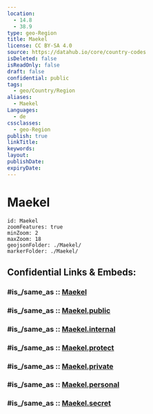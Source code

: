 ```yaml
---
location:
  - 14.8
  - 38.9
type: geo-Region
title: Maekel
license: CC BY-SA 4.0
source: https://datahub.io/core/country-codes
isDeleted: false
isReadOnly: false
draft: false
confidential: public
tags:
  - geo/Country/Region
aliases:
  - Maekel
Languages:
  - de
cssclasses:
  - geo-Region
publish: true
linkTitle:
keywords:
layout:
publishDate:
expiryDate:
---
```


# Maekel

```leaflet
id: Maekel
zoomFeatures: true 
minZoom: 2 
maxZoom: 18
geojsonFolder: ./Maekel/
markerFolder: ./Maekel/
```


## Confidential Links & Embeds: 

### #is_/same_as :: [Maekel](/_Standards/Earth/Continent/Africa/Africa~East/Eritrea/Regions~Eritrea/Maekel.md) 

### #is_/same_as :: [Maekel.public](/_public/Earth/Continent/Africa/Africa~East/Eritrea/Regions~Eritrea/Maekel.public.md) 

### #is_/same_as :: [Maekel.internal](/_internal/Earth/Continent/Africa/Africa~East/Eritrea/Regions~Eritrea/Maekel.internal.md) 

### #is_/same_as :: [Maekel.protect](/_protect/Earth/Continent/Africa/Africa~East/Eritrea/Regions~Eritrea/Maekel.protect.md) 

### #is_/same_as :: [Maekel.private](/_private/Earth/Continent/Africa/Africa~East/Eritrea/Regions~Eritrea/Maekel.private.md) 

### #is_/same_as :: [Maekel.personal](/_personal/Earth/Continent/Africa/Africa~East/Eritrea/Regions~Eritrea/Maekel.personal.md) 

### #is_/same_as :: [Maekel.secret](/_secret/Earth/Continent/Africa/Africa~East/Eritrea/Regions~Eritrea/Maekel.secret.md)

